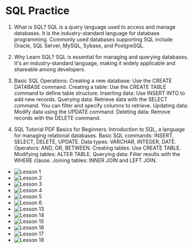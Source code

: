 # SQL Practice

1. What is SQL?
SQL is a query language used to access and manage databases.
It is the industry-standard language for database programming.
Commonly used databases supporting SQL include Oracle, SQL Server, MySQL, Sybase, and PostgreSQL.

2. Why Learn SQL?
SQL is essential for managing and querying databases.
It's an industry-standard language, making it widely applicable and shareable among developers.

3. Basic SQL Operations:
Creating a new database: Use the CREATE DATABASE command.
Creating a table: Use the CREATE TABLE command to define table structure.
Inserting data: Use INSERT INTO to add new records.
Querying data: Retrieve data with the SELECT command. You can filter and specify columns to retrieve.
Updating data: Modify data using the UPDATE command.
Deleting data: Remove records with the DELETE command.

4. SQL Tutorial PDF Basics for Beginners:
Introduction to SQL, a language for managing relational databases.
Basic SQL commands: INSERT, SELECT, DELETE, UPDATE.
Data types: VARCHAR, INTEGER, DATE.
Operators: AND, OR, BETWEEN.
Creating tables: Use CREATE TABLE.
Modifying tables: ALTER TABLE.
Querying data: Filter results with the WHERE clause.
Joining tables: INNER JOIN and LEFT JOIN.

- ![Lesson 1](../img/1.png)
- ![Lesson 2](../img/2.png)
- ![Lesson 3](../img/3.png)
- ![Lesson 4](../img/4.png)
- ![Lesson 5](../img/5.png)
- ![Lesson 6](../img/6.png)
- ![Lesson 13](../img/13.png)
- ![Lesson 14](../img/14png)
- ![Lesson 15](../img/15.png)
- ![Lesson 16](../img/16.png)
- ![Lesson 17](../img/17.png)
- ![Lesson 18](../img/18.png)

